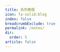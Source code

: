 ```yaml
---
title: 系列教程
icon: fa-solid:blog
index: false
breadcrumbExclude: true
permalink: /notes/
dir:
  order: 5
article: false
---
```


<Catalog />